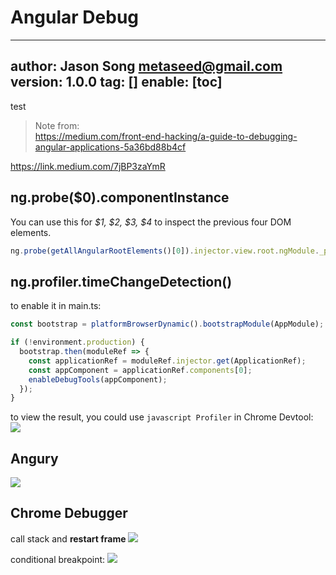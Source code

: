 # Angular Debug
---
author: Jason Song <metaseed@gmail.com>
version: 1.0.0
tag: []
enable: [toc]
---
test

> Note from:   
https://medium.com/front-end-hacking/a-guide-to-debugging-angular-applications-5a36bd88b4cf

https://link.medium.com/7jBP3zaYmR

## ng.probe($0).componentInstance
You can use this for *$1, $2, $3, $4* to inspect the previous four DOM elements.
```js
ng.probe(getAllAngularRootElements()[0]).injector.view.root.ngModule._providers
```



## ng.profiler.timeChangeDetection()
to enable it in main.ts:  
```js {5-7}
const bootstrap = platformBrowserDynamic().bootstrapModule(AppModule);

if (!environment.production) {
  bootstrap.then(moduleRef => {
    const applicationRef = moduleRef.injector.get(ApplicationRef);
    const appComponent = applicationRef.components[0];
    enableDebugTools(appComponent);
  });
}
```

to view the result, you could use `javascript Profiler` in Chrome Devtool:
![](https://cdn-images-1.medium.com/max/1000/1*iHoxgBHiGM85lZskVHjGtg.png)

## Angury
![](https://cdn-images-1.medium.com/max/1000/1*HyfbXNfZhGL-7kM7z9yBxQ.jpeg)

## Chrome Debugger
call stack and **restart frame**
![](https://cdn-images-1.medium.com/max/800/1*wOO5wM-0tsXxpNiouveIfw.gif)

conditional breakpoint: 
![](https://cdn-images-1.medium.com/max/800/1*IHNdZ56AOpUu46L9E-TIfg.gif)

